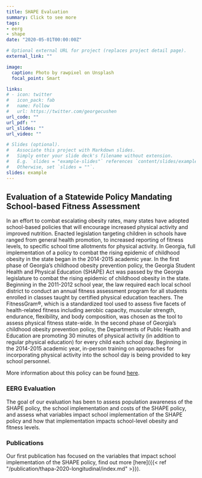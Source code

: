 ```yaml
---
title: SHAPE Evaluation
summary: Click to see more
tags:
- eerg
- shape
date: "2020-05-01T00:00:00Z"

# Optional external URL for project (replaces project detail page).
external_link: ""

image:
  caption: Photo by rawpixel on Unsplash
  focal_point: Smart

links:
# - icon: twitter
#   icon_pack: fab
#   name: Follow
#   url: https://twitter.com/georgecushen
url_code: ""
url_pdf: ""
url_slides: ""
url_video: ""

# Slides (optional).
#   Associate this project with Markdown slides.
#   Simply enter your slide deck's filename without extension.
#   E.g. `slides = "example-slides"` references `content/slides/example-slides.md`.
#   Otherwise, set `slides = ""`.
slides: example
---
```


## Evaluation of a Statewide Policy Mandating School-based Fitness Assessment 

In an effort to combat escalating obesity rates, many states have adopted school-based policies that will encourage increased physical activity and improved nutrition. Enacted legislation targeting children in schools have ranged from general health promotion, to increased reporting of fitness levels, to specific school time allotments for physical activity. In Georgia, full implementation of a policy to combat the rising epidemic of childhood obesity in the state began in the 2014-2015 academic year. In the first phase of Georgia’s childhood obesity prevention policy, the Georgia Student Health and Physical Education (SHAPE) Act was passed by the Georgia legislature to combat the rising epidemic of childhood obesity in the state. Beginning in the 2011-2012 school year, the law required each local school district to conduct an annual fitness assessment program for all students enrolled in classes taught by certified physical education teachers. The FitnessGram®, which is a standardized tool used to assess five facets of health-related fitness including aerobic capacity, muscular strength, endurance, flexibility, and body composition, was chosen as the tool to assess physical fitness state-wide. In the second phase of Georgia’s childhood obesity prevention policy, the Departments of Public Health and Education are promoting 30 minutes of physical activity (in addition to regular physical education) for every child each school day. Beginning in the 2014-2015 academic year, in-person training on approaches for incorporating physical activity into the school day is being provided to key school personnel.

More information about this policy can be found <a href="http://www.georgiashape.org/" target="_blank">here</a>.

### EERG Evaluation

The goal of our evaluation has been to assess population awareness of the SHAPE policy, the school implementation and costs of the SHAPE policy, and assess what variables impact school implementation of the SHAPE policy and how that implementation impacts school-level obesity and fitness levels.

### Publications

Our first publication has focused on the variables that impact school implementation of the SHAPE policy, find out more [here]({{< ref "/publication/thapa-2020-longitudinal/index.md" >}}).



